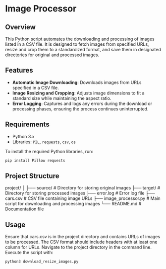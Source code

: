 # Image Processor

## Overview
This Python script automates the downloading and processing of images listed in a CSV file. It is designed to fetch images from specified URLs, resize and crop them to a standardized format, and save them in designated directories for original and processed images.

## Features
- **Automatic Image Downloading**: Downloads images from URLs specified in a CSV file.
- **Image Resizing and Cropping**: Adjusts image dimensions to fit a standard size while maintaining the aspect ratio.
- **Error Logging**: Captures and logs any errors during the download or processing phases, ensuring the process continues uninterrupted.

## Requirements
- Python 3.x
- Libraries: `PIL`, `requests`, `csv`, `os`

To install the required Python libraries, run:
```bash
pip install Pillow requests
```
## Project Structure
project/
│
├── source/                    # Directory for storing original images
├── target/                    # Directory for storing processed images
├── error.log                  # Error log file
├── cars.csv                   # CSV file containing image URLs
├── image_processor.py         # Main script for downloading and processing images
└── README.md                  # Documentation file

## Usage
Ensure that cars.csv is in the project directory and contains URLs of images to be processed. The CSV format should include headers with at least one column for URLs.
Navigate to the project directory in the command line.
Execute the script with:
```bash
python3 download_resize_images.py
```